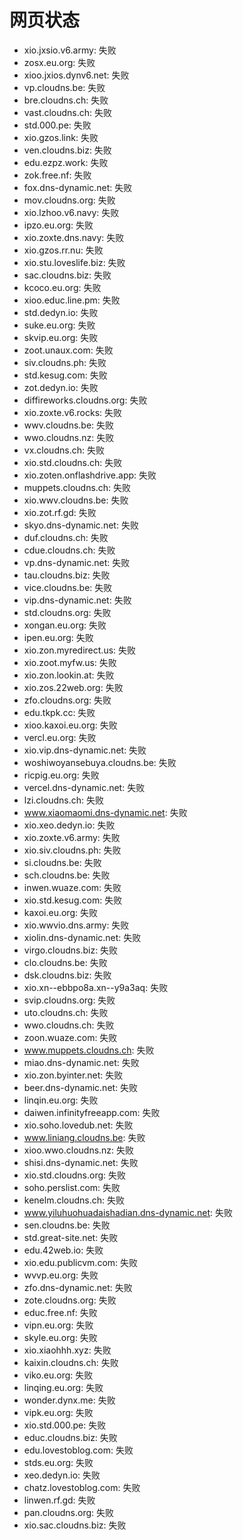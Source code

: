 # 网页状态
- xio.jxsio.v6.army: 失败
- zosx.eu.org: 失败
- xioo.jxios.dynv6.net: 失败
- vp.cloudns.be: 失败
- bre.cloudns.ch: 失败
- vast.cloudns.ch: 失败
- std.000.pe: 失败
- xio.gzos.link: 失败
- ven.cloudns.biz: 失败
- edu.ezpz.work: 失败
- zok.free.nf: 失败
- fox.dns-dynamic.net: 失败
- mov.cloudns.org: 失败
- xio.lzhoo.v6.navy: 失败
- ipzo.eu.org: 失败
- xio.zoxte.dns.navy: 失败
- xio.gzos.rr.nu: 失败
- xio.stu.loveslife.biz: 失败
- sac.cloudns.biz: 失败
- kcoco.eu.org: 失败
- xioo.educ.line.pm: 失败
- std.dedyn.io: 失败
- suke.eu.org: 失败
- skvip.eu.org: 失败
- zoot.unaux.com: 失败
- siv.cloudns.ph: 失败
- std.kesug.com: 失败
- zot.dedyn.io: 失败
- diffireworks.cloudns.org: 失败
- xio.zoxte.v6.rocks: 失败
- wwv.cloudns.be: 失败
- wwo.cloudns.nz: 失败
- vx.cloudns.ch: 失败
- xio.std.cloudns.ch: 失败
- xio.zoten.onflashdrive.app: 失败
- muppets.cloudns.ch: 失败
- xio.wwv.cloudns.be: 失败
- xio.zot.rf.gd: 失败
- skyo.dns-dynamic.net: 失败
- duf.cloudns.ch: 失败
- cdue.cloudns.ch: 失败
- vp.dns-dynamic.net: 失败
- tau.cloudns.biz: 失败
- vice.cloudns.be: 失败
- vip.dns-dynamic.net: 失败
- std.cloudns.org: 失败
- xongan.eu.org: 失败
- ipen.eu.org: 失败
- xio.zon.myredirect.us: 失败
- xio.zoot.myfw.us: 失败
- xio.zon.lookin.at: 失败
- xio.zos.22web.org: 失败
- zfo.cloudns.org: 失败
- edu.tkpk.cc: 失败
- xioo.kaxoi.eu.org: 失败
- vercl.eu.org: 失败
- xio.vip.dns-dynamic.net: 失败
- woshiwoyansebuya.cloudns.be: 失败
- ricpig.eu.org: 失败
- vercel.dns-dynamic.net: 失败
- lzi.cloudns.ch: 失败
- www.xiaomaomi.dns-dynamic.net: 失败
- xio.xeo.dedyn.io: 失败
- xio.zoxte.v6.army: 失败
- xio.siv.cloudns.ph: 失败
- si.cloudns.be: 失败
- sch.cloudns.be: 失败
- inwen.wuaze.com: 失败
- xio.std.kesug.com: 失败
- kaxoi.eu.org: 失败
- xio.wwvio.dns.army: 失败
- xiolin.dns-dynamic.net: 失败
- virgo.cloudns.biz: 失败
- clo.cloudns.be: 失败
- dsk.cloudns.biz: 失败
- xio.xn--ebbpo8a.xn--y9a3aq: 失败
- svip.cloudns.org: 失败
- uto.cloudns.ch: 失败
- wwo.cloudns.ch: 失败
- zoon.wuaze.com: 失败
- www.muppets.cloudns.ch: 失败
- miao.dns-dynamic.net: 失败
- xio.zon.byinter.net: 失败
- beer.dns-dynamic.net: 失败
- linqin.eu.org: 失败
- daiwen.infinityfreeapp.com: 失败
- xio.soho.lovedub.net: 失败
- www.liniang.cloudns.be: 失败
- xioo.wwo.cloudns.nz: 失败
- shisi.dns-dynamic.net: 失败
- xio.std.cloudns.org: 失败
- soho.perslist.com: 失败
- kenelm.cloudns.ch: 失败
- www.yiluhuohuadaishadian.dns-dynamic.net: 失败
- sen.cloudns.be: 失败
- std.great-site.net: 失败
- edu.42web.io: 失败
- xio.edu.publicvm.com: 失败
- wvvp.eu.org: 失败
- zfo.dns-dynamic.net: 失败
- zote.cloudns.org: 失败
- educ.free.nf: 失败
- vipn.eu.org: 失败
- skyle.eu.org: 失败
- xio.xiaohhh.xyz: 失败
- kaixin.cloudns.ch: 失败
- viko.eu.org: 失败
- linqing.eu.org: 失败
- wonder.dynx.me: 失败
- vipk.eu.org: 失败
- xio.std.000.pe: 失败
- educ.cloudns.biz: 失败
- edu.lovestoblog.com: 失败
- stds.eu.org: 失败
- xeo.dedyn.io: 失败
- chatz.lovestoblog.com: 失败
- linwen.rf.gd: 失败
- pan.cloudns.org: 失败
- xio.sac.cloudns.biz: 失败
